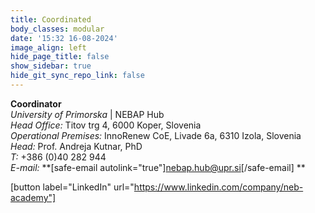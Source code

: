 ```yaml
---
title: Coordinated
body_classes: modular
date: '15:32 16-08-2024'
image_align: left
hide_page_title: false
show_sidebar: true
hide_git_sync_repo_link: false
---
```


**Coordinator** <br />
_University of Primorska_ | NEBAP Hub<br />
_Head Office:_ Titov trg 4, 6000 Koper, Slovenia<br />
_Operational Premises:_ InnoRenew CoE, Livade 6a, 6310 Izola, Slovenia<br />
_Head:_ Prof. Andreja Kutnar, PhD<br />
_T:_ +386 (0)40 282 944<br />
_E-mail:_ **[safe-email autolink="true"]nebap.hub@upr.si[/safe-email]  **

[button label="LinkedIn" url="https://www.linkedin.com/company/neb-academy"]